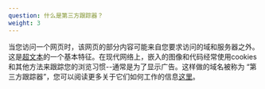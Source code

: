 ```yaml
---
question: 什么是第三方跟踪器？
weight: 3
---
```


当您访问一个网页时，该网页的部分内容可能来自您要求访问的域和服务器之外。这是[超文本](https://en.wikipedia.org/wiki/Hypertext)的一个基本特征。在现代网络上，嵌入的图像和代码经常使用cookies和其他方法来跟踪您的浏览习惯--通常是为了显示广告。这样做的域名被称为 “第三方跟踪器”，您可以阅读更多关于它们如何工作的信息[这里](https://www.eff.org/wp/behind-the-one-way-mirror)。
